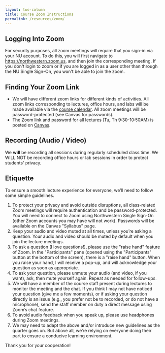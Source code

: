 ```yaml
---
layout: two-column
title: Course Zoom Instructions
permalink: /resources/zoom/
---
```


## Logging Into Zoom

For security purposes, all zoom meetings will require that you sign-in via your NU account. To do this, you will first navigate to <a href="https://northwestern.zoom.us" target="_blank">https://northwestern.zoom.us</a>, and then join the corresponding meeting. If you don't login to zoom or if you are logged in as a user other than through the NU Single Sign-On, you won't be able to join the zoom.

## Finding Your Zoom Link
* We will have different zoom links for different kinds of activities. All zoom links corresponding to lectures, office hours, and labs will be made available via the [course calendar](../../times-locations/). All zoom meetings will be password-protected (see Canvas for passwords).
* The Zoom link and password for all lectures (Tu, Th 9:30-10:50AM) is posted on <a href="https://canvas.northwestern.edu/courses/137481" target="_blank">Canvas</a>.

## Recording (Audio / Video)
We **will** be recording all sessions during regularly scheduled class time. We WILL NOT be recording office hours or lab sessions in order to protect students' privacy.

## Etiquette
To ensure a smooth lecture experience for everyone, we’ll need to follow some simple guidelines.

1. To protect your privacy and avoid outside disruptions, all class-related Zoom meetings will require authentication and be password-protected. You will need to connect to Zoom using Northwestern Single Sign-On (other Zoom accounts you may have will not work). Passwords will be available on the Canvas "Syllabus" page.
2. Keep your audio and video muted at all times, unless you’re asking a question. Your audio and video should be muted by default when you join the lecture meetings.
3. To ask a question (I love questions!), please use the "raise hand" feature of Zoom. In the "Participants" pane (opened using the "Participants" button at the bottom of the screen), there is a "raise hand" button. When you raise your hand, I will receive a pop-up, and will acknowledge your question as soon as appropriate.
4. To ask your question, please unmute your audio (and video, if you want), ask, then mute yourself again. Repeat as needed for follow-ups.
5. We will have a member of the course staff present during lectures to monitor the meeting and the chat. If you think I may not have noticed your question (give me a few moments), or if asking your question directly is an issue (e.g., you prefer not be to recorded, or do not have a microphone), send the staff member on duty a direct message using Zoom’s chat feature.
6. To avoid audio feedback when you speak up, please use headphones during Zoom meetings.
7. We may need to adapt the above and/or introduce new guidelines as the quarter goes on. But above all, we’re relying on everyone doing their part to ensure a conducive learning environment. 

Thank you for your cooperation!